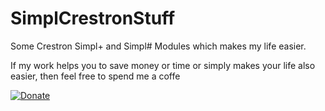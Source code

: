 # SimplCrestronStuff

Some Crestron Simpl+ and Simpl# Modules which makes my life easier.

If my work helps you to save money or time or simply makes your life  also easier, then feel free to spend me a coffe

[![Donate](https://www.paypalobjects.com/en_US/i/btn/btn_donate_LG.gif)](https://www.paypal.com/cgi-bin/webscr?cmd=_s-xclick&hosted_button_id=J8W9XYJGC79CS)
